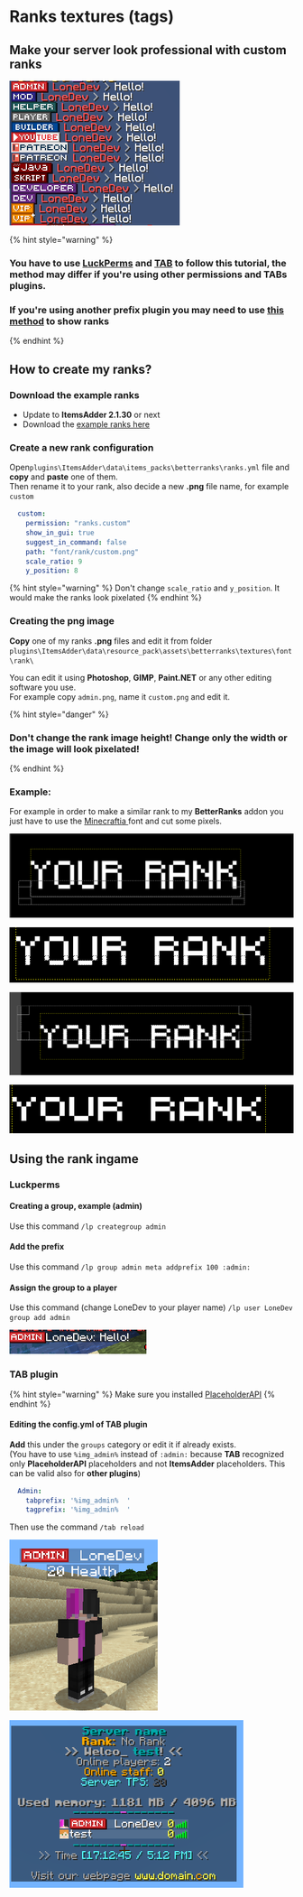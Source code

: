 # Ranks textures \(tags\)

## Make your server look professional with custom ranks

![](../../../.gitbook/assets/image%20%2827%29%20%282%29.png)

{% hint style="warning" %}
### You have to use [LuckPerms](https://www.spigotmc.org/resources/luckperms.28140/) and [TAB](https://www.spigotmc.org/resources/tab-1-7-x-1-16-5.57806/) to follow this tutorial, the method may differ if you're using other permissions and TABs plugins.

### If you're using another prefix plugin you may need to use [this method](../../using-font_images-emojis-everywhere.md) to show ranks
{% endhint %}

## How to create my ranks?

### Download the example ranks

* Update to **ItemsAdder 2.1.30** or next
* Download the [example ranks here ](https://www.spigotmc.org/resources/ranks-betterranks-with-custom-textures-itemsadder-addon.84852/)

### Create a new rank configuration

Open`plugins\ItemsAdder\data\items_packs\betterranks\ranks.yml` file and **copy** and **paste** one of them.  
Then rename it to your rank, also decide a new **.png** file name, for example `custom`

```yaml
  custom:
    permission: "ranks.custom"
    show_in_gui: true
    suggest_in_command: false
    path: "font/rank/custom.png"
    scale_ratio: 9
    y_position: 8
```

{% hint style="warning" %}
Don't change `scale_ratio` and `y_position`. It would make the ranks look pixelated
{% endhint %}

### Creating the png image

**Copy** one of my ranks **.png** files and edit it from folder `plugins\ItemsAdder\data\resource_pack\assets\betterranks\textures\font\rank\`   
  
You can edit it using **Photoshop**, **GIMP**, **Paint.NET** or any other editing software you use.  
For example copy `admin.png`, name it `custom.png` and edit it.

{% hint style="danger" %}
### Don't change the rank image height! Change only the width or the image will look pixelated!
{% endhint %}

### Example:

For example in order to make a similar rank to my **BetterRanks** addon you just have to use the [Minecraftia ](https://www.dafont.com/andrew-tyler.d2526)font and cut some pixels.

![](../../../.gitbook/assets/image%20%2839%29.png)

![](../../../.gitbook/assets/image%20%2836%29.png)

![](../../../.gitbook/assets/image%20%2838%29.png)

![](../../../.gitbook/assets/image%20%2837%29.png)

## Using the rank ingame

### Luckperms

#### Creating a group, example \(admin\)

Use this command `/lp creategroup admin`

#### Add the prefix

Use this command `/lp group admin meta addprefix 100 :admin:`

#### Assign the group to a player

Use this command \(change LoneDev to your player name\) `/lp user LoneDev group add admin`

![](../../../.gitbook/assets/immagine%20%2843%29.png)

### TAB plugin

{% hint style="warning" %}
Make sure you installed [PlaceholderAPI](../../using-font_images-emojis-everywhere.md)
{% endhint %}

#### Editing the config.yml of TAB plugin

**Add** this under the `groups` category or edit it if already exists.  
\(You have to use `%img_admin%` instead of `:admin:` because **TAB** recognized only **PlaceholderAPI** placeholders and not **ItemsAdder** placeholders. This can be valid also for **other plugins**\)

```yaml
  Admin:
    tabprefix: '%img_admin%  '
    tagprefix: '%img_admin%  '
```

Then use the command `/tab reload`

![](../../../.gitbook/assets/immagine%20%2841%29.png)

![](../../../.gitbook/assets/immagine%20%2842%29.png)

